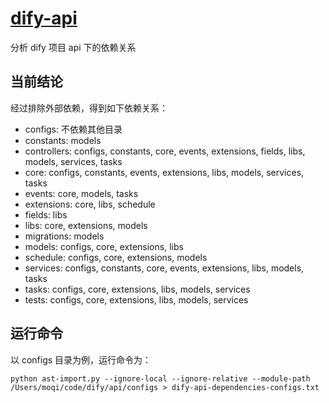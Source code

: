 # [dify-api](https://github.com/langgenius/dify/tree/main/api)

分析 dify 项目 api 下的依赖关系

## 当前结论

经过排除外部依赖，得到如下依赖关系：

- configs: 不依赖其他目录
- constants: models
- controllers: configs, constants, core, events, extensions, fields, libs, models, services, tasks
- core: configs, constants, events, extensions, libs, models, services, tasks
- events: core, models, tasks
- extensions: core, libs, schedule
- fields: libs
- libs: core, extensions, models
- migrations: models
- models: configs, core, extensions, libs
- schedule: configs, core, extensions, models
- services: configs, constants, core, events, extensions, libs, models, tasks
- tasks: configs, core, extensions, libs, models, services
- tests: configs, core, extensions, libs, models, services

## 运行命令

以 configs 目录为例，运行命令为：

```shell
python ast-import.py --ignore-local --ignore-relative --module-path /Users/moqi/code/dify/api/configs > dify-api-dependencies-configs.txt
```
